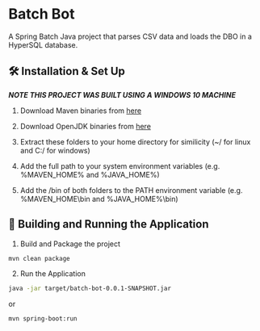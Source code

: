 # Batch Bot

A Spring Batch Java project that parses CSV data and loads the DBO in a HyperSQL database.

## 🛠 Installation & Set Up

***NOTE THIS PROJECT WAS BUILT USING A WINDOWS 10 MACHINE***

1. Download Maven binaries from [here](https://maven.apache.org/download.cgi)

2. Download OpenJDK binaries from [here](https://jdk.java.net/java-se-ri/17)

3. Extract these folders to your home directory for similicity (~/ for linux and C:/<user> for windows)

4. Add the full path to your system environment variables (e.g. %MAVEN_HOME% and %JAVA_HOME%)

5. Add the /bin of both folders to the PATH environment variable (e.g. %MAVEN_HOME\bin and %JAVA_HOME%\bin)

## 🚀 Building and Running the Application

1. Build and Package the project

  ```sh
  mvn clean package
  ```

2. Run the Application

  ```sh
  java -jar target/batch-bot-0.0.1-SNAPSHOT.jar
  ```

   or 

  ```shell
  mvn spring-boot:run
  ```